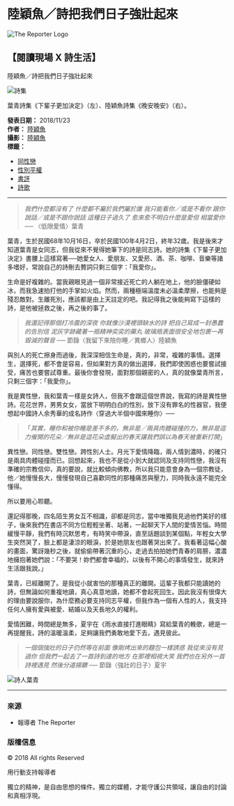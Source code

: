 # 陸穎魚／詩把我們日子強壯起來

![The Reporter Logo](https://www.twreporter.org/images/logo/logo-header.release.svg)

## 【閱讀現場 X 詩生活】

陸穎魚／詩把我們日子強壯起來

![詩集](https://www.twreporter.org/images/20181122164556-11b8e54b981b6ef0029bcbc2c63dfeb6-mobile.jpg)

葉青詩集《下輩子更加決定》（左）、陸穎魚詩集《晚安晚安》（右）。

**發表日期：** 2018/11/23  
**作者：** [陸穎魚](https://www.twreporter.org/authors/5ba05ff77ee5431b00e8fc63)  
**攝影：** [陸穎魚](https://www.twreporter.org/authors/5ba05ff77ee5431b00e8fc63)  
**標籤：** 
- [同性戀](https://www.twreporter.org/tags/5734115d8c0c261000b3f70e)
- [性別平權](https://www.twreporter.org/tags/57b163dfaa7f151200296206)
- [書評](https://www.twreporter.org/tags/581abb85e6abbb0d0066cea4)
- [詩歌](https://www.twreporter.org/tags/6254045b96c54f0600c96828)

---

> _我們什麼都沒有了 什麼都不屬於我們屬於誰 我只能看你／或是不看你 跟你說話／或是不跟你說話 這種日子過久了 愈來愈不明白什麼是愛但 相當愛你 ──_ 〈低限愛情〉葉青

葉青，生於民國68年10月16日，卒於民國100年4月2日，終年32歲。我是後來才知道葉青是女同志，但我從來不覺得她筆下的詩是同志詩。她的詩集《下輩子更加決定》書腰上這樣寫著──她愛女人、愛朋友、又愛菸、酒、茶、咖啡、音樂等諸多嗜好，常說自己的詩刪去贅詞只剩三個字：「我愛你」。

生命是好複雜的。當我親眼見過一個非常接近死亡的人躺在地上，他的臉僵硬如冰，而我急速拍打他的手掌如火焰。然而，兩種極端溫度未必溫柔摩擦，也能夠是殘忍敵對。生離死別，應該都是由上天註定的吧。我記得我之後能夠寫下這樣的詩，是他被拯救之後，再之後的事了。

> _我還記得那個打冷震的深夜 你就像沙漠裡頭缺水的詩 把自己寫成一封愚蠢的告別信 泥灰字跡藏著一瓶精神奕奕的藥丸 玻璃瓶表面很安全地包裹一再毀滅的聲音 ──_ 節錄〈我留下來陪你睡／異鄉人〉陸穎魚

與別人的死亡擦身而過後，我深深相信生命是，真的，非常，複雜的事情。選擇生，選擇死，都不會是容易，但如果對方真的做出選擇，我們即使困惑也要嘗試接受，痛苦也要嘗試尊重。最後你會發現，面對那個親密的人，真的就像葉青所言，只剩三個字：「我愛你」。

我是異性戀，我和葉青一樣是女詩人，但我不會跟這個世界說，我寫的詩是異性戀詩。花花世界，男男女女，當放下明明白白的性別，放下沒有罪名的性器官，我便想起中國詩人余秀華的成名詩作〈穿過大半個中國來睡你〉──

> 「_其實，睡你和被你睡是差不多的，無非是／兩具肉體碰撞的力，無非是這力催開的花朵／無非是這花朵虛擬出的春天讓我們誤以為春天被重新打開_」

異性戀。同性戀。雙性戀。跨性別人士。月光下愛情降臨，兩人情到濃時，的確只是兩具肉體碰撞而已。回想起來，我也不是從小到大就認同及支持同性戀，我沒有準確的宗教信仰，真的要說，就比較傾向佛教，所以我只能意會身為一個宗教徒，他／她慢慢長大，慢慢發現自己喜歡同性的那種痛苦與壓力，同時我永遠不能完全懂得。

所以要用心聆聽。

還記得那晚，四名陌生男女互不相識，卻都是同志，當中唯獨我見過他們美好的樣子，後來我們在書店不同方位輕輕坐著、站著，一起聊天下人間的愛情苦惱。時間緩慢平靜，我們有時沉默思考，有時笑中帶淚，直至話題談到某個點，年輕女大學生突然哭了，臉上都是淒涼的眼淚，於是她朋友也跟著哭出來了。我看著這幅心酸的畫面，驚訝幾秒之後，就偷偷帶著沉重的心，走過去拍拍她們青春的肩膀，濃濃地擁抱著她們說：「不要哭！妳們都會幸福的，以後有不開心的事情發生，就來詩生活跟我說。」

葉青，已經離開了。是我從小就害怕的那種真正的離開。這輩子我都只能讀她的詩，但無論如何重複地讀，真心真意地讀，她都不會起死回生。因此我沒有很偉大的理由要說服你，為什麼務必要支持同志平權，但我作為一個有人性的人，我支持任何人擁有愛與被愛、結婚以及天長地久的權利。

愛情困難，時間總是無多，夏宇在《雨水直接打進眼睛》寫給葉青的輓歌，總是一再提醒我，詩的溫暖溫柔，足夠讓我們勇敢地愛下去，遇見彼此。

> _一個個強壯的日子仍然等在前面 像剛烤出來的麵包一樣誘惑 我從來沒有見過你 但我們一起去了一首詩到達的地方 在那裡相視大笑 我們也在另外一首詩裡遇見 然後分道揚鑣 ──_ 節錄〈強壯的日子〉夏宇

![詩人葉青](https://www.twreporter.org/images/20181122164238-e70634762d748336460d40ed29dc19d3-mobile.jpg)

---

### 來源

- 報導者 The Reporter

### 版權信息

© 2018 All rights Reserved

用行動支持報導者

獨立的精神，是自由思想的條件。獨立的媒體，才能守護公共領域，讓自由的討論和真相浮現。
